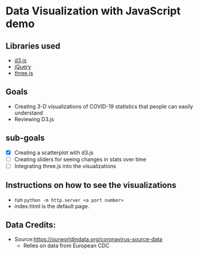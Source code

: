 # Data Visualization with JavaScript demo
## Libraries used
- [d3.js](https://d3js.org/)
- [jQuery](https://jquery.com)
- [three.js](https://threejs.org/)
## Goals
- Creating 3-D visualizations of COVID-19 statistics that people can easily understand
- Reviewing D3.js
## sub-goals
- [x] Creating a scatterplot with d3.js
- [ ] Creating sliders for seeing changes in stats over time
- [ ] Integrating three.js into the visualizations
## Instructions on how to see the visualizations
- run `python -m http.server <a port number>`
- index.html is the default page.
## Data Credits:
- Source:https://ourworldindata.org/coronavirus-source-data
    - Relies on data from European CDC